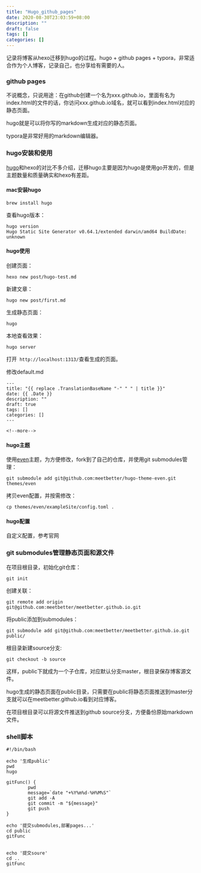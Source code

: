 ```yaml
---
title: "Hugo_github_pages"
date: 2020-08-30T23:03:59+08:00
description: ""
draft: false
tags: []
categories: []
---
```




记录将博客从hexo迁移到hugo的过程。hugo + github pages + typora，非常适合作为个人博客，记录自己，也分享给有需要的人。

<!--more-->



### github pages

不说概念，只说用途：在github创建一个名为xxx.github.io，里面有名为index.html的文件的话，你访问xxx.github.io域名，就可以看到index.html对应的静态页面。

hugo就是可以将你写的markdown生成对应的静态页面。

typora是非常好用的markdown编辑器。

### hugo安装和使用

[hugo](https://gohugo.io/)和hexo的对比不多介绍，迁移hugo主要是因为hugo是使用go开发的，但是主题数量和质量确实和hexo有差距。

#### mac安装hugo

```
brew install hugo
```

查看hugo版本：

```
hugo version
Hugo Static Site Generator v0.64.1/extended darwin/amd64 BuildDate: unknown
```

#### hugo使用

创建页面：

```
hexo new post/hugo-test.md
```

新建文章：

```
hugo new post/first.md
```

生成静态页面：

```
hugo
```

本地查看效果：

```
hugo server
```

打开` http://localhost:1313/`查看生成的页面。



修改default.md

```
---
title: "{{ replace .TranslationBaseName "-" " " | title }}"
date: {{ .Date }}
description: ""
draft: true
tags: []
categories: []
---

<!--more-->
```



#### hugo主题

使用[even]()主题，为方便修改，fork到了自己的仓库，并使用git submodules管理：

```
git submodule add git@github.com:meetbetter/hugo-theme-even.git themes/even
```

拷贝even配置，并按需修改：

```
cp themes/even/exampleSite/config.toml .
```

#### hugo配置

自定义配置，参考官网

### git submodules管理静态页面和源文件

在项目根目录，初始化git仓库：

```
git init
```

创建关联：

```
git remote add origin git@github.com:meetbetter/meetbetter.github.io.git
```

将public添加到submodules：

```
git submodule add git@github.com:meetbetter/meetbetter.github.io.git public/
```

根目录新建source分支:

```
git checkout -b source
```

这样，public下就成为一个子仓库，对应默认分支master，根目录保存博客源文件。

hugo生成的静态页面在public目录，只需要在public将静态页面推送到master分支就可以在meetbetter.github.io看到对应博客。

在项目根目录可以将源文件推送到github source分支，方便备份原始markdown文件。

### shell脚本

```shell
#!/bin/bash

echo '生成public'
pwd
hugo

gitFunc() {
        pwd
        message=`date "+%Y%m%d-%H%M%S"`
        git add -A
        git commit -m "${message}"
        git push
}

echo '提交submodules,部署pages...'
cd public
gitFunc


echo '提交soure'
cd ..
gitFunc
```

